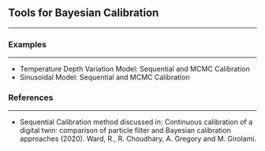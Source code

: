 ## Tools for Bayesian Calibration
---------------------------------

### Examples
---------------------------------

- Temperature Depth Variation Model: Sequential and MCMC Calibration
- Sinusoidal Model:  Sequential and MCMC Calibration

### References
---------------------------------

- Sequential Calibration method discussed in: Continuous calibration of a digital twin: comparison of particle filter and Bayesian calibration approaches (2020). Ward, R., R. Choudhary, A. Gregory and M. Girolami.
